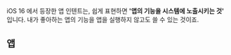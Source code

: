 iOS 16 에서 등장한 앱 인텐트는, 쉽게 표현하면 **'앱의 기능을 시스템에 노출시키는 것'** 입니다. 내가 좋아하는 앱의 기능을 앱을 실행하지 않고도 쓸 수 있는 것이죠.
## 앱
